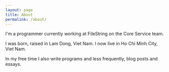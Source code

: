 ```yaml
---
layout: page
title: About
permalink: /about/
---
```


I'm a programmer currently working at FileString on the Core Service team. 

I was born, raised in Lam Dong, Viet Nam. I now live in Ho Chi Minh City, Viet Nam.

In my free time I also write programs and less frequently, blog posts and essays.